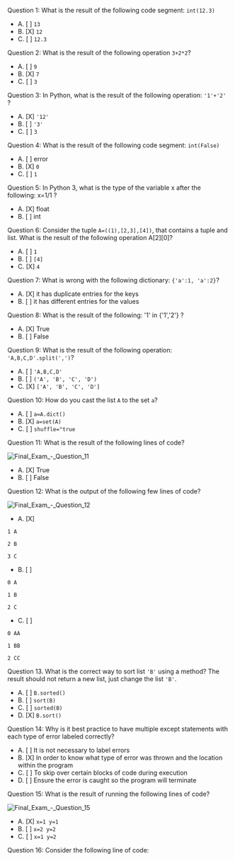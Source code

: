 Question 1: What is the result of the following code segment: ```int(12.3)```

- A. [ ] ```13```
- B. [X] ```12```
- C. [ ] ```12.3```

Question 2: What is the result of the following operation ```3+2*2```?

- A. [ ] ```9```
- B. [X] ```7```
- C. [ ] ```3```

Question 3: In Python, what is the result of the following operation: ```'1'+'2'``` ?

- A. [X] ```'12'```
- B. [ ] ```'3'```
- C. [ ] ```3```

Question 4: What is the result of the following code segment: ```int(False)```

- A. [ ] error
- B. [X] ```0```
- C. [ ] ```1```

Question 5: In Python 3, what is the type of the variable x after the following: x=1/1 ?

- A. [X] float
- B. [ ] int

Question 6: Consider the tuple ```A=((1),[2,3],[4])```, that contains a tuple and list. What is the result of the following operation A[2][0]?

- A. [ ] ```1```
- B. [ ] ```[4]```
- C. [X] ```4```

Question 7: What is wrong with the following dictionary: ```{'a':1, 'a':2}```?

- A. [X] it has duplicate entries for the keys
- B. [ ] it has different entries for the values

Question 8: What is the result of the following: '1' in {'1','2'} ?

- A. [X] True
- B. [ ] False

Question 9: What is the result of the following operation: ```'A,B,C,D'.split(',')```?

- A. [ ] ```'A,B,C,D'```
- B. [ ] ```('A', 'B', 'C', 'D')```
- C. [X] ```['A', 'B', 'C', 'D']```

Question 10: How do you cast the list ```A``` to the set ```a```?
- A. [ ] ```a=A.dict()```
- B. [X] ```a=set(A)```
- C. [ ] ```shuffle="true```

Question 11: What is the result of the following lines of code?

![Final_Exam_-_Question_11](https://user-images.githubusercontent.com/17474099/121704865-6e757100-cad4-11eb-8637-e953274d2614.jpg)

- A. [X] True
- B. [ ] False

Question 12: What is the output of the following few lines of code?

![Final_Exam_-_Question_12](https://user-images.githubusercontent.com/17474099/121705268-c57b4600-cad4-11eb-9595-e84276661bbf.jpg)

- A. [X]

```
1 A

2 B

3 C
```

- B. [ ]

```
0 A

1 B

2 C
```

- C. [ ]

```
0 AA

1 BB

2 CC
```

Question 13. What is the correct way to sort list ```'B'``` using a method? The result should not return a new list, just change the list ```'B'```.

- A. [ ] ```B.sorted()```
- B. [ ] ```sort(B)```
- C. [ ] ```sorted(B)```
- D. [X] ```B.sort()```

Question 14: Why is it best practice to have multiple except statements with each type of error labeled correctly?

- A. [ ] It is not necessary to label errors
- B. [X] In order to know what type of error was thrown and the location within the program
- C. [ ] To skip over certain blocks of code during execution
- D. [ ] Ensure the error is caught so the program will terminate

Question 15: What is the result of running the following lines of code? 

![Final_Exam_-_Question_15](https://user-images.githubusercontent.com/17474099/121706778-3c650e80-cad6-11eb-83f9-d2b5cb357ddb.jpg)

- A. [X] ```x=1 y=1```
- B. [ ] ```x=2 y=2```
- C. [ ] ```x=1 y=2```

Question 16: Consider the following line of code:

